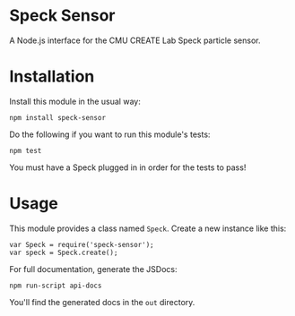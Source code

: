 Speck Sensor
============

A Node.js interface for the CMU CREATE Lab Speck particle sensor.

Installation
================================

Install this module in the usual way:

    npm install speck-sensor
     
Do the following if you want to run this module's tests:

    npm test
        
   You must have a Speck plugged in in order for the tests to pass!

Usage
=====

This module provides a class named `Speck`.  Create a new instance like this:

    var Speck = require('speck-sensor');
    var speck = Speck.create();

For full documentation, generate the JSDocs:

    npm run-script api-docs
    
You'll find the generated docs in the `out` directory.